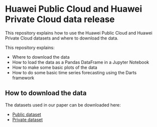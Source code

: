 # Huawei Public Cloud and Huawei Private Cloud data release

This repository explains how to use the Huawei Public Cloud and Huawei Private Cloud datasets and where to download the data.

This repository explains:
* Where to download the data
* How to load the data as a Pandas DataFrame in a Jupyter Notebook
* How to make some basic plots of the data
* How to do some basic time series forecasting using the Darts framework


## How to download the data

The datasets used in our paper can be downloaded here:

* [Public dataset](https://sir-dataset.obs.cn-east-3.myhuaweicloud.com/datasets/public_dataset/public_dataset.zip)
* [Private dataset](https://sir-dataset.obs.cn-east-3.myhuaweicloud.com/datasets/private_dataset/private_dataset.zip)


